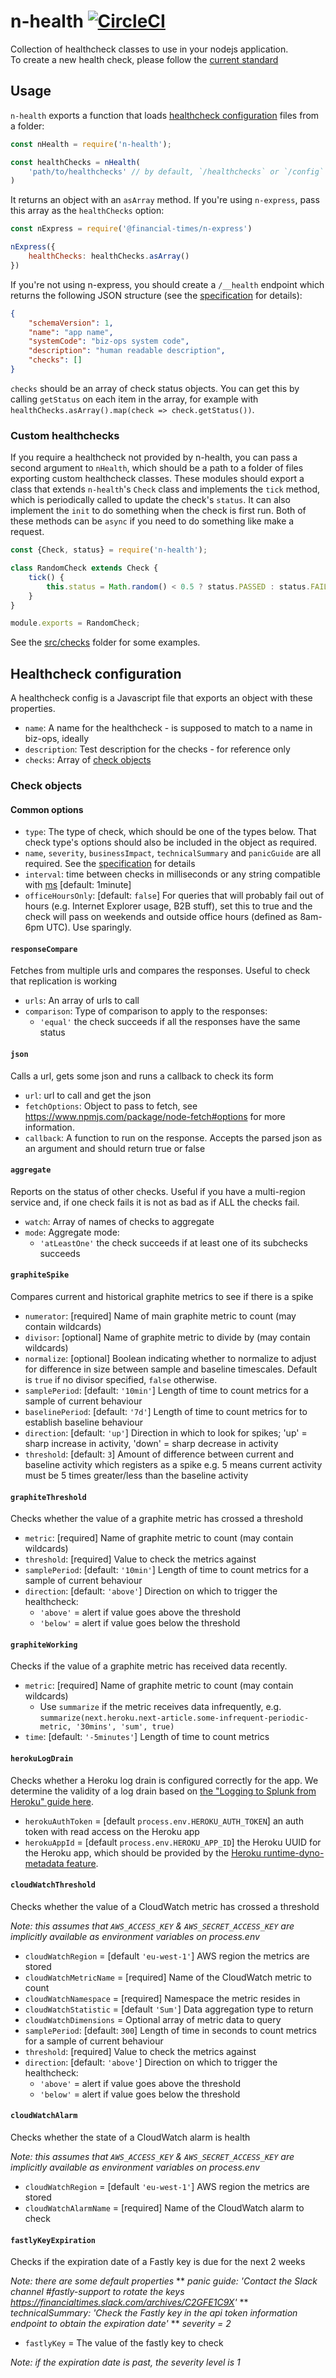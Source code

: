 # n-health [![CircleCI](https://circleci.com/gh/Financial-Times/n-health.svg?style=svg)](https://circleci.com/gh/Financial-Times/n-health)

Collection of healthcheck classes to use in your nodejs application.   
To create a new health check, please follow the [current standard](https://docs.google.com/document/edit?id=1ftlkDj1SUXvKvKJGvoMoF1GnSUInCNPnNGomqTpJaFk)

## Usage

`n-health` exports a function that loads [healthcheck configuration](#healthcheck-configuration) files from a folder:

```js
const nHealth = require('n-health');

const healthChecks = nHealth(
	'path/to/healthchecks' // by default, `/healthchecks` or `/config` in the root of your application
)
```

It returns an object with an `asArray` method. If you're using `n-express`, pass this array as the `healthChecks` option:

```js
const nExpress = require('@financial-times/n-express')

nExpress({
	healthChecks: healthChecks.asArray()
})
```

If you're not using n-express, you should create a `/__health` endpoint which returns the following JSON structure (see the [specification](https://docs.google.com/document/edit?id=1ftlkDj1SUXvKvKJGvoMoF1GnSUInCNPnNGomqTpJaFk) for details):

```json
{
	"schemaVersion": 1,
	"name": "app name",
	"systemCode": "biz-ops system code",
	"description": "human readable description",
	"checks": []
}
```

`checks` should be an array of check status objects. You can get this by calling `getStatus` on each item in the array, for example with `healthChecks.asArray().map(check => check.getStatus())`.

### Custom healthchecks

If you require a healthcheck not provided by n-health, you can pass a second argument to `nHealth`, which should be a path to a folder of files exporting custom healthcheck classes. These modules should export a class that extends `n-health`'s `Check` class and implements the `tick` method, which is periodically called to update the check's `status`. It can also implement the `init` to do something when the check is first run. Both of these methods can be `async` if you need to do something like make a request.

```js
const {Check, status} = require('n-health');

class RandomCheck extends Check {
	tick() {
		this.status = Math.random() < 0.5 ? status.PASSED : status.FAILED;
	}
}

module.exports = RandomCheck;
```

See the [src/checks](src/checks) folder for some examples.

## Healthcheck configuration

A healthcheck config is a Javascript file that exports an object with these properties.

* `name`: A name for the healthcheck - is supposed to match to a name in biz-ops, ideally
* `description`: Test description for the checks - for reference only
* `checks`: Array of [check objects](#check-objects)

### Check objects

#### Common options

* `type`: The type of check, which should be one of the types below. That check type's options should also be included in the object as required.
* `name`, `severity`, `businessImpact`, `technicalSummary` and `panicGuide` are all required. See the [specification](https://docs.google.com/document/edit?id=1ftlkDj1SUXvKvKJGvoMoF1GnSUInCNPnNGomqTpJaFk) for details
* `interval`: time between checks in milliseconds or any string compatible with [ms](https://www.npmjs.com/package/ms) [default: 1minute]
* `officeHoursOnly`: [default: `false`] For queries that will probably fail out of hours (e.g. Internet Explorer usage, B2B stuff), set this to true and the check will pass on weekends and outside office hours (defined as 8am-6pm UTC). Use sparingly.

#### `responseCompare`
Fetches from multiple urls and compares the responses. Useful to check that replication is working

* `urls`: An array of urls to call
* `comparison`: Type of comparison to apply to the responses:
	- `'equal'` the check succeeds if all the responses have the same status

#### `json`
Calls a url, gets some json and runs a callback to check its form

* `url`: url to call and get the json
* `fetchOptions`: Object to pass to fetch, see https://www.npmjs.com/package/node-fetch#options for more information.
* `callback`: A function to run on the response. Accepts the parsed json as an argument and should return true or false

#### `aggregate`
Reports on the status of other checks. Useful if you have a multi-region service and, if one check fails it is not as bad as if ALL the checks fail.

* `watch`: Array of names of checks to aggregate
* `mode`: Aggregate mode:
	- `'atLeastOne'` the check succeeds if at least one of its subchecks succeeds

#### `graphiteSpike`
Compares current and historical graphite metrics to see if there is a spike

* `numerator`: [required] Name of main graphite metric to count (may contain wildcards)
* `divisor`: [optional] Name of graphite metric to divide by (may contain wildcards)
* `normalize`: [optional] Boolean indicating whether to normalize to adjust for difference in size between sample and baseline timescales. Default is `true` if no divisor specified, `false` otherwise.
* `samplePeriod`: [default: `'10min'`] Length of time to count metrics for a sample of current behaviour
* `baselinePeriod`: [default: `'7d'`] Length of time to count metrics for to establish baseline behaviour
* `direction`: [default: `'up'`] Direction in which to look for spikes; 'up' = sharp increase in activity, 'down' = sharp decrease in activity
* `threshold`: [default: `3`] Amount of difference between current and baseline activity which registers as a spike e.g. 5 means current activity must be 5 times greater/less than the baseline activity

#### `graphiteThreshold`
Checks whether the value of a graphite metric has crossed a threshold

* `metric`: [required] Name of graphite metric to count (may contain wildcards)
* `threshold`: [required] Value to check the metrics against
* `samplePeriod`: [default: `'10min'`] Length of time to count metrics for a sample of current behaviour
* `direction`: [default: `'above'`] Direction on which to trigger the healthcheck:
	- `'above'` = alert if value goes above the threshold
	- `'below'` = alert if value goes below the threshold

#### `graphiteWorking`

Checks if the value of a graphite metric has received data recently.

* `metric`: [required] Name of graphite metric to count (may contain wildcards)
	- Use `summarize` if the metric receives data infrequently, e.g. `summarize(next.heroku.next-article.some-infrequent-periodic-metric, '30mins', 'sum', true)`
* `time`: [default: `'-5minutes'`] Length of time to count metrics

#### `herokuLogDrain`

Checks whether a Heroku log drain is configured correctly for the app. We determine the validity of a log drain based on [the "Logging to Splunk from Heroku" guide here](https://tech.in.ft.com/tech-topics/logging/splunk/logging-from-heroku#configuration).

* `herokuAuthToken` = [default `process.env.HEROKU_AUTH_TOKEN`] an auth token with read access on the Heroku app
* `herokuAppId` = [default `process.env.HEROKU_APP_ID`] the Heroku UUID for the Heroku app, which should be provided by the [Heroku runtime-dyno-metadata feature](https://devcenter.heroku.com/articles/dyno-metadata).


#### `cloudWatchThreshold`
Checks whether the value of a CloudWatch metric has crossed a threshold

_Note: this assumes that `AWS_ACCESS_KEY` & `AWS_SECRET_ACCESS_KEY` are implicitly available as environment variables on process.env_

* `cloudWatchRegion` = [default `'eu-west-1'`] AWS region the metrics are stored
* `cloudWatchMetricName` = [required] Name of the CloudWatch metric to count
* `cloudWatchNamespace` = [required] Namespace the metric resides in
* `cloudWatchStatistic` = [default `'Sum'`] Data aggregation type to return
* `cloudWatchDimensions` = Optional array of metric data to query
* `samplePeriod`: [default: `300`] Length of time in seconds to count metrics for a sample of current behaviour
* `threshold`: [required] Value to check the metrics against
* `direction`: [default: `'above'`] Direction on which to trigger the healthcheck:
	- `'above'` = alert if value goes above the threshold
	- `'below'` = alert if value goes below the threshold

#### `cloudWatchAlarm`
Checks whether the state of a CloudWatch alarm is health

_Note: this assumes that `AWS_ACCESS_KEY` & `AWS_SECRET_ACCESS_KEY` are implicitly available as environment variables on process.env_

* `cloudWatchRegion` = [default `'eu-west-1'`] AWS region the metrics are stored
* `cloudWatchAlarmName` = [required] Name of the CloudWatch alarm to check

#### `fastlyKeyExpiration`
Checks if the expiration date of a Fastly key is due for the next 2 weeks

_Note: there are some default properties_
** _panic guide: 'Contact the Slack channel #fastly-support to rotate the keys https://financialtimes.slack.com/archives/C2GFE1C9X'_
** _technicalSummary: 'Check the Fastly key in the api token information endpoint to obtain the expiration date'_
** _severity = 2_

* `fastlyKey` =  The value of the fastly key to check

_Note: if the expiration date is past, the severity level is 1_
